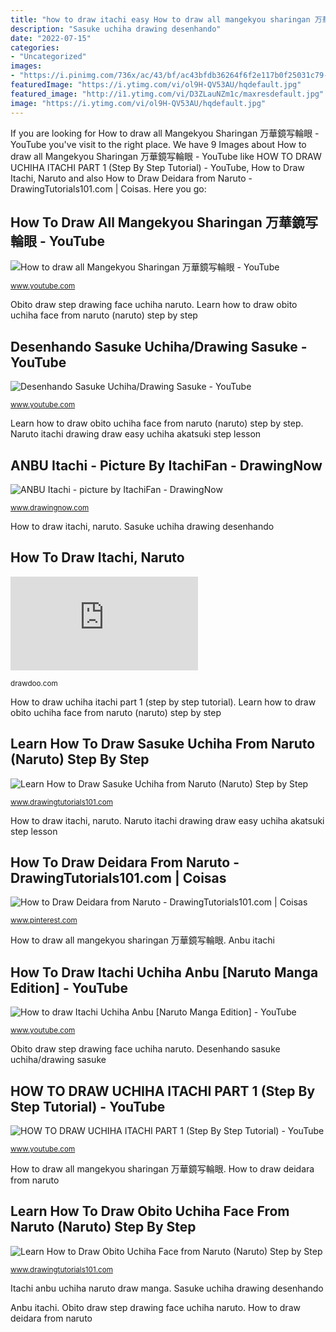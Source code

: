 ```yaml
---
title: "how to draw itachi easy How to draw all mangekyou sharingan 万華鏡写輪眼"
description: "Sasuke uchiha drawing desenhando"
date: "2022-07-15"
categories:
- "Uncategorized"
images:
- "https://i.pinimg.com/736x/ac/43/bf/ac43bfdb36264f6f2e117b0f25031c79--learn-drawing-step-by-step-drawing.jpg"
featuredImage: "https://i.ytimg.com/vi/ol9H-QV53AU/hqdefault.jpg"
featured_image: "http://i1.ytimg.com/vi/D3ZLauNZm1c/maxresdefault.jpg"
image: "https://i.ytimg.com/vi/ol9H-QV53AU/hqdefault.jpg"
---
```


If you are looking for How to draw all Mangekyou Sharingan 万華鏡写輪眼 - YouTube you've visit to the right place. We have 9 Images about How to draw all Mangekyou Sharingan 万華鏡写輪眼 - YouTube like HOW TO DRAW UCHIHA ITACHI PART 1 (Step By Step Tutorial) - YouTube, How to Draw Itachi, Naruto and also How to Draw Deidara from Naruto - DrawingTutorials101.com | Coisas. Here you go:

## How To Draw All Mangekyou Sharingan 万華鏡写輪眼 - YouTube

![How to draw all Mangekyou Sharingan 万華鏡写輪眼 - YouTube](https://i.ytimg.com/vi/o453l9MGUOo/maxresdefault.jpg "How to draw itachi uchiha anbu [naruto manga edition]")

<small>www.youtube.com</small>

Obito draw step drawing face uchiha naruto. Learn how to draw obito uchiha face from naruto (naruto) step by step

## Desenhando Sasuke Uchiha/Drawing Sasuke - YouTube

![Desenhando Sasuke Uchiha/Drawing Sasuke - YouTube](http://i1.ytimg.com/vi/D3ZLauNZm1c/maxresdefault.jpg "How to draw all mangekyou sharingan 万華鏡写輪眼")

<small>www.youtube.com</small>

Learn how to draw obito uchiha face from naruto (naruto) step by step. Naruto itachi drawing draw easy uchiha akatsuki step lesson

## ANBU Itachi - Picture By ItachiFan - DrawingNow

![ANBU Itachi - picture by ItachiFan - DrawingNow](https://www.drawingnow.com/file/pic/gallery/1144.jpg "How to draw deidara from naruto")

<small>www.drawingnow.com</small>

How to draw itachi, naruto. Sasuke uchiha drawing desenhando

## How To Draw Itachi, Naruto

![How to Draw Itachi, Naruto](http://drawdoo.com/wp-content/themes/blogfolio/themify/img.php?src=http://drawdoo.com/wp-content/uploads/tutorials/Naruto/lesson23/step_09.png&amp;w=665&amp;h=&amp;zc=1&amp;q=60&amp;a=t "Sasuke uchiha drawing desenhando")

<small>drawdoo.com</small>

How to draw uchiha itachi part 1 (step by step tutorial). Learn how to draw obito uchiha face from naruto (naruto) step by step

## Learn How To Draw Sasuke Uchiha From Naruto (Naruto) Step By Step

![Learn How to Draw Sasuke Uchiha from Naruto (Naruto) Step by Step](https://www.drawingtutorials101.com/drawing-tutorials/Anime-and-Manga/Naruto/sasuke-uchiha/how-to-draw-Sasuke-Uchiha-from-Naruto-step-3.png "How to draw itachi, naruto")

<small>www.drawingtutorials101.com</small>

How to draw itachi, naruto. Naruto itachi drawing draw easy uchiha akatsuki step lesson

## How To Draw Deidara From Naruto - DrawingTutorials101.com | Coisas

![How to Draw Deidara from Naruto - DrawingTutorials101.com | Coisas](https://i.pinimg.com/736x/ac/43/bf/ac43bfdb36264f6f2e117b0f25031c79--learn-drawing-step-by-step-drawing.jpg "Sasuke uchiha drawing desenhando")

<small>www.pinterest.com</small>

How to draw all mangekyou sharingan 万華鏡写輪眼. Anbu itachi

## How To Draw Itachi Uchiha Anbu [Naruto Manga Edition] - YouTube

![How to draw Itachi Uchiha Anbu [Naruto Manga Edition] - YouTube](https://i.ytimg.com/vi/GyQ9rfb6AxI/maxresdefault.jpg "Learn how to draw sasuke uchiha from naruto (naruto) step by step")

<small>www.youtube.com</small>

Obito draw step drawing face uchiha naruto. Desenhando sasuke uchiha/drawing sasuke

## HOW TO DRAW UCHIHA ITACHI PART 1 (Step By Step Tutorial) - YouTube

![HOW TO DRAW UCHIHA ITACHI PART 1 (Step By Step Tutorial) - YouTube](https://i.ytimg.com/vi/ol9H-QV53AU/hqdefault.jpg "Naruto deidara drawing draw easy step para colorir tutorials drawings desenhos drawingtutorials101 learn anime sketch manga desenho akatsuki desenhar sasuke")

<small>www.youtube.com</small>

How to draw all mangekyou sharingan 万華鏡写輪眼. How to draw deidara from naruto

## Learn How To Draw Obito Uchiha Face From Naruto (Naruto) Step By Step

![Learn How to Draw Obito Uchiha Face from Naruto (Naruto) Step by Step](https://www.drawingtutorials101.com/drawing-tutorials/Anime-and-Manga/Naruto/obito-uchiha-face/how-to-draw-Obito-Uchiha-Face-from-Naruto-step-5.png "How to draw all mangekyou sharingan 万華鏡写輪眼")

<small>www.drawingtutorials101.com</small>

Itachi anbu uchiha naruto draw manga. Sasuke uchiha drawing desenhando

Anbu itachi. Obito draw step drawing face uchiha naruto. How to draw deidara from naruto
